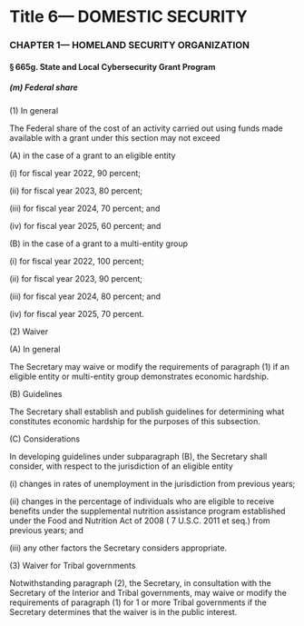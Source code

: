 
# Title 6— DOMESTIC SECURITY
### CHAPTER 1— HOMELAND SECURITY ORGANIZATION
#### § 665g. State and Local Cybersecurity Grant Program
##### (m) Federal share

(1) In general

The Federal share of the cost of an activity carried out using funds made available with a grant under this section may not exceed

(A) in the case of a grant to an eligible entity

(i) for fiscal year 2022, 90 percent;

(ii) for fiscal year 2023, 80 percent;

(iii) for fiscal year 2024, 70 percent; and

(iv) for fiscal year 2025, 60 percent; and

(B) in the case of a grant to a multi-entity group

(i) for fiscal year 2022, 100 percent;

(ii) for fiscal year 2023, 90 percent;

(iii) for fiscal year 2024, 80 percent; and

(iv) for fiscal year 2025, 70 percent.

(2) Waiver

(A) In general

The Secretary may waive or modify the requirements of paragraph (1) if an eligible entity or multi-entity group demonstrates economic hardship.

(B) Guidelines

The Secretary shall establish and publish guidelines for determining what constitutes economic hardship for the purposes of this subsection.

(C) Considerations

In developing guidelines under subparagraph (B), the Secretary shall consider, with respect to the jurisdiction of an eligible entity

(i) changes in rates of unemployment in the jurisdiction from previous years;

(ii) changes in the percentage of individuals who are eligible to receive benefits under the supplemental nutrition assistance program established under the Food and Nutrition Act of 2008 ( 7 U.S.C. 2011 et seq.) from previous years; and

(iii) any other factors the Secretary considers appropriate.

(3) Waiver for Tribal governments

Notwithstanding paragraph (2), the Secretary, in consultation with the Secretary of the Interior and Tribal governments, may waive or modify the requirements of paragraph (1) for 1 or more Tribal governments if the Secretary determines that the waiver is in the public interest.
